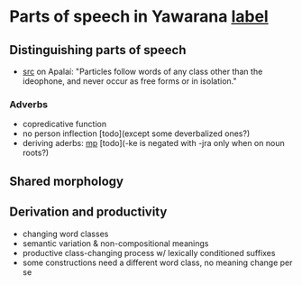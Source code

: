 # Parts of speech in Yawarana [label](POS)

## Distinguishing parts of speech

* [src](koehn1986apalai[111]) on Apalaí: "Particles follow words of any class other than the ideophone, and never occur as free forms or in isolation."

### Adverbs
* copredicative function
* no person inflection [todo](except some deverbalized ones?)
* deriving aderbs: [mp](keprop) [todo](-ke is negated with -jra only when on noun roots?)

## Shared morphology

## Derivation and productivity

* changing word classes
* semantic variation & non-compositional meanings
* productive class-changing process w/ lexically conditioned suffixes
* some constructions need a different word class, no meaning change per se